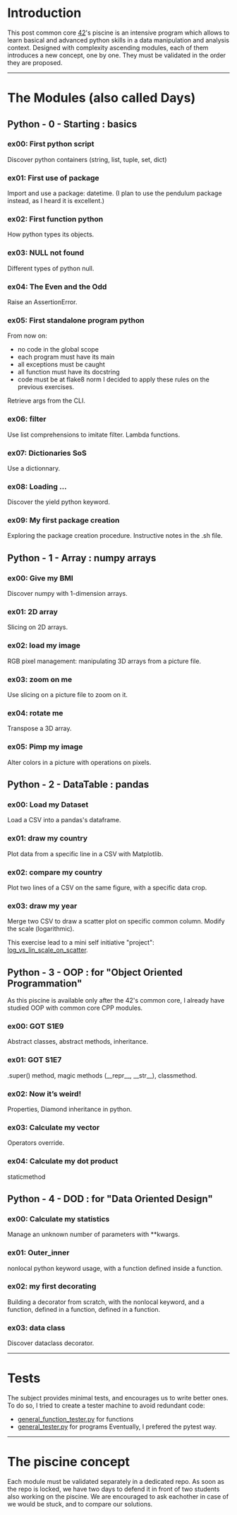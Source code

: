 # Introduction
This post common core [42](https://42.fr)'s piscine is an intensive program which allows to learn basical and advanced python skills in a data manipulation and analysis context.
Designed with complexity ascending modules, each of them introduces a new concept, one by one. They must be validated in the order they are proposed.

---

# The Modules (also called Days)
## Python - 0 - Starting : basics
### ex00: First python script
Discover python containers (string, list, tuple, set, dict)
### ex01: First use of package
Import and use a package: datetime.
(I plan to use the pendulum package instead, as I heard it is excellent.)
### ex02: First function python
How python types its objects.
### ex03: NULL not found
Different types of python null.
### ex04: The Even and the Odd
Raise an AssertionError.
### ex05: First standalone program python
From now on:
- no code in the global scope
- each program must have its main
- all exceptions must be caught
- all function must have its docstring
- code must be at flake8 norm
I decided to apply these rules on the previous exercises.

Retrieve args from the CLI.
### ex06: filter
Use list comprehensions to imitate filter.
Lambda functions.
### ex07: Dictionaries SoS
Use a dictionnary.
### ex08: Loading ...
Discover the yield python keyword.
### ex09: My first package creation
Exploring the package creation procedure.
Instructive notes in the .sh file.

## Python - 1 - Array : numpy arrays
### ex00: Give my BMI
Discover numpy with 1-dimension arrays.
### ex01: 2D array
Slicing on 2D arrays.
### ex02: load my image
RGB pixel management: manipulating 3D arrays from a picture file.
### ex03: zoom on me
Use slicing on a picture file to zoom on it.
### ex04: rotate me
Transpose a 3D array.
### ex05: Pimp my image
Alter colors in a picture with operations on pixels.

## Python - 2 - DataTable : pandas
### ex00: Load my Dataset
Load a CSV into a pandas's dataframe.
### ex01: draw my country
Plot data from a specific line in a CSV with Matplotlib.
### ex02: compare my country
Plot two lines of a CSV on the same figure, with a specific data crop.
### ex03: draw my year
Merge two CSV to draw a scatter plot on specific common column.
Modify the scale (logarithmic).

This exercise lead to a mini self initiative "project":
[log_vs_lin_scale_on_scatter](github.com/Nociception/log_vs_lin_scale_on_scatter).

## Python - 3 - OOP : for "Object Oriented Programmation"
As this piscine is available only after the 42's common core, I already have studied OOP with common core CPP modules.
### ex00: GOT S1E9
Abstract classes, abstract methods, inheritance.
### ex01: GOT S1E7
.super() method, magic methods (\_\_repr\_\_, \_\_str\_\_), classmethod.
### ex02: Now it’s weird!
Properties, Diamond inheritance in python.
### ex03: Calculate my vector
Operators override.
### ex04: Calculate my dot product
staticmethod

## Python - 4 - DOD : for "Data Oriented Design"
### ex00: Calculate my statistics
Manage an unknown number of parameters with \*\*kwargs.
### ex01: Outer_inner
nonlocal python keyword usage, with a function defined inside a function.
### ex02: my first decorating
Building a decorator from scratch, with the nonlocal keyword, and a function, defined in a function, defined in a function.
### ex03: data class
Discover dataclass decorator.

---

# Tests
The subject provides minimal tests, and encourages us to write better ones.
To do so, I tried to create a tester machine to avoid redundant code:
- [general_function_tester.py](general_function_tester.py) for functions
- [general_tester.py](general_tester.py) for programs
Eventually, I prefered the pytest way.

---

# The piscine concept
Each module must be validated separately in a dedicated repo.
As soon as the repo is locked, we have two days to defend it in front of two students also working on the piscine.
We are encouraged to ask eachother in case of we would be stuck,
and to compare our solutions.
